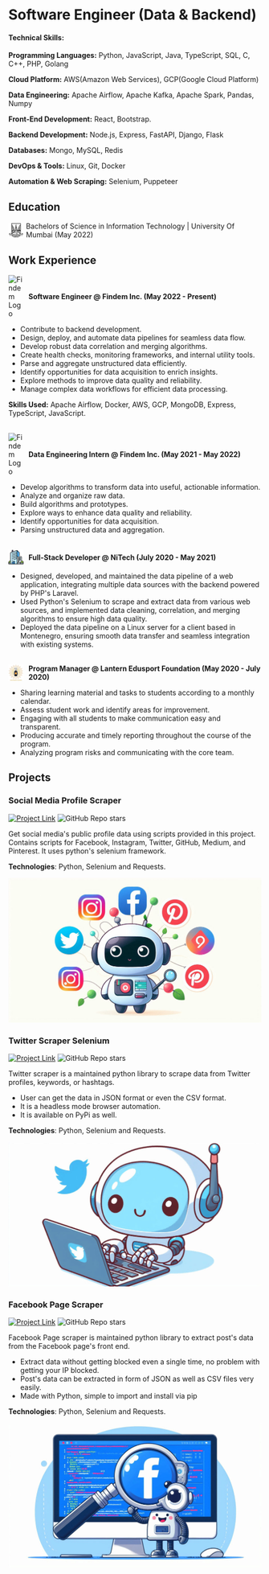# Software Engineer (Data & Backend)

#### Technical Skills:

**Programming Languages:** Python, JavaScript, Java, TypeScript, SQL, C, C++, PHP, Golang

**Cloud Platform:** AWS(Amazon Web Services), GCP(Google Cloud Platform)

**Data Engineering:** Apache Airflow, Apache Kafka, Apache Spark, Pandas, Numpy

**Front-End Development:** React, Bootstrap.

**Backend Development:** Node.js, Express, FastAPI, Django, Flask

**Databases:** Mongo, MySQL, Redis

**DevOps & Tools:** Linux, Git, Docker

**Automation & Web Scraping:** Selenium, Puppeteer
## Education

<div style="display: flex; align-items: center; margin-bottom: 10px;">
  <img src="assets/mu.jpeg" alt="Mumbai University" style="width: 30px; height: auto; margin-right: 5px;" />
  <span>Bachelors of Science in Information Technology | University Of Mumbai (May 2022)</span>
</div>

## Work Experience

<div style="display: flex; align-items: center; margin-bottom: 10px;">
  <img src="https://www.finsmes.com/wp-content/uploads/2022/03/findem.jpg" alt="Findem Logo" style="width: 30px; height: auto; margin-right: 10px;" />
  <strong>Software Engineer @ Findem Inc. (May 2022 - Present)</strong>
</div>

- Contribute to backend development.
- Design, deploy, and automate data pipelines for seamless data flow.
- Develop robust data correlation and merging algorithms.
- Create health checks, monitoring frameworks, and internal utility tools.
- Parse and aggregate unstructured data efficiently.
- Identify opportunities for data acquisition to enrich insights.
- Explore methods to improve data quality and reliability.
- Manage complex data workflows for efficient data processing.

**Skills Used:** Apache Airflow, Docker, AWS, GCP, MongoDB, Express, TypeScript, JavaScript.

<br>

<div style="display: flex; align-items: center; margin-bottom: 10px;">
  <img src="https://www.finsmes.com/wp-content/uploads/2022/03/findem.jpg" alt="Findem Logo" style="width: 30px; height: auto; margin-right: 10px;" />
  <strong>Data Engineering Intern @ Findem Inc. (May 2021 - May 2022)</strong>
</div>

- Develop algorithms to transform data into useful, actionable information.
- Analyze and organize raw data.
- Build algorithms and prototypes.
- Explore ways to enhance data quality and reliability.
- Identify opportunities for data acquisition.
- Parsing unstructured data and aggregation.

<br>
<div style="display: flex; align-items: center; margin-bottom: 10px;">
  <img src="assets/buildings.png" alt="Findem Logo" style="width: 30px; height: auto; margin-right: 10px;" />
  <strong>Full-Stack Developer @ NiTech (July 2020 - May 2021)</strong>
</div>

- Designed, developed, and maintained the data pipeline of a web application, integrating multiple data sources with the backend powered by PHP's Laravel.
- Used Python's Selenium to scrape and extract data from various web sources, and implemented data cleaning, correlation, and merging algorithms to ensure high data quality.
- Deployed the data pipeline on a Linux server for a client based in Montenegro, ensuring smooth data transfer and seamless integration with existing systems.

<br>
<div style="display: flex; align-items: center; margin-bottom: 10px;">
  <img src="assets/lantern_edusport.jpg" alt="Findem Logo" style="width: 30px; height: auto; margin-right: 10px;" />
  <strong>Program Manager @ Lantern Edusport Foundation (May 2020 - July 2020)</strong>
</div>

- Sharing learning material and tasks to students according to a monthly calendar.
- Assess student work and identify areas for improvement.
- Engaging with all students to make communication easy and transparent.
- Producing accurate and timely reporting throughout the course of the program.
- Analyzing program risks and communicating with the core team.

## Projects

### Social Media Profile Scraper
[![Project Link](https://img.shields.io/badge/Project-Link-blue)](https://github.com/shaikhsajid1111/social-media-profile-scrapers)
![GitHub Repo stars](https://img.shields.io/github/stars/shaikhsajid1111/social-media-profile-scrapers?style=social)



Get social media's public profile data using scripts provided in this project. Contains scripts for Facebook, Instagram, Twitter, GitHub, Medium, and Pinterest. It uses python's selenium framework.

**Technologies**: Python, Selenium and Requests.

![Social Media Scraper](/assets/social-media-scraperjpeg.jpeg)

### Twitter Scraper Selenium
[![Project Link](https://img.shields.io/badge/Project-Link-blue)](https://github.com/shaikhsajid1111/twitter-scraper-selenium)
![GitHub Repo stars](https://img.shields.io/github/stars/shaikhsajid1111/twitter-scraper-selenium?style=social)

Twitter scraper is a maintained python library to scrape data from Twitter profiles, keywords, or hashtags.
- User can get the data in JSON format or even the CSV format.
- It is a headless mode browser automation.
- It is available on PyPi as well.

**Technologies**: Python, Selenium and Requests.

![Twitter Scraper Selenium](/assets/twitter-scraper.jpeg)

### Facebook Page Scraper
[![Project Link](https://img.shields.io/badge/Project-Link-blue)](https://github.com/shaikhsajid1111/facebook_page_scraper)
![GitHub Repo stars](https://img.shields.io/github/stars/shaikhsajid1111/facebook_page_scraper?style=social)

Facebook Page scraper is maintained python library to extract post's data from the Facebook page's front end.
- Extract data without getting blocked even a single time, no problem with getting your IP blocked.
- Post's data can be extracted in form of JSON as well as CSV files very easily.
- Made with Python, simple to import and install via pip

**Technologies**: Python, Selenium and Requests.

![Facebook Scraper](/assets/fb_scraper.jpeg)

